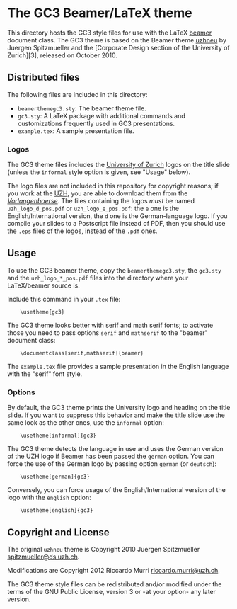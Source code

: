 The GC3 Beamer/LaTeX theme
==========================

This directory hosts the GC3 style files for use with the LaTeX
[beamer][1] document class.  The GC3 theme is based on the Beamer
theme [uzhneu][2] by Juergen Spitzmueller and the
[Corporate Design section of the University of Zurich][3], released on
October 2010.


Distributed files
-----------------

The following files are included in this directory:

* `beamerthemegc3.sty`: The beamer theme file.
* `gc3.sty`: A LaTeX package with additional commands and customizations frequently used in GC3 presentations.
* `example.tex`: A sample presentation file.

### Logos

The GC3 theme files includes the [University of Zurich][uzh] logos on the
title slide (unless the `informal` style option is given, see "Usage"
below).

The logo files are not included in this repository for copyright
reasons; if you work at the [UZH][uzh], you are able to download them
from the [_Vorlangenboerse_][2].  The files containing the logos
_must_ be named `uzh_logo_d_pos.pdf` or `uzh_logo_e_pos.pdf`: the `e`
one is the English/International version, the `d` one is the
German-language logo.  If you compile your slides to a Postscript file
instead of PDF, then you should use the `.eps` files of the logos,
instead of the `.pdf` ones.


Usage
-----

To use the GC3 beamer theme, copy the `beamerthemegc3.sty`, the
`gc3.sty` and the `uzh_logo_*_pos.pdf` files into the directory where
your LaTeX/beamer source is.

Include this command in your `.tex` file:

        \usetheme{gc3}

The GC3 theme looks better with serif and math serif fonts; to
activate those you need to pass options `serif` and `mathserif` to the
"beamer" document class:

        \documentclass[serif,mathserif]{beamer}

The `example.tex` file provides a sample presentation in the English
language with the "serif" font style.


### Options

By default, the GC3 theme prints the University logo and heading on
the title slide.  If you want to suppress this behavior and make the
title slide use the same look as the other ones, use the `informal`
option:

        \usetheme[informal]{gc3}

The GC3 theme detects the language in use and uses the German version
of the UZH logo if Beamer has been passed the `german` option.  You
can force the use of the German logo by passing option `german` (or
`deutsch`):

        \usetheme[german]{gc3}

Conversely, you can force usage of the English/International version
of the logo with the `english` option:

        \usetheme[english]{gc3}



Copyright and License
---------------------

The original `uzhneu` theme is Copyright 2010 Juergen Spitzmueller <spitzmueller@ds.uzh.ch>.

Modifications are Copyright 2012 Riccardo Murri <riccardo.murri@uzh.ch>.

The GC3 theme style files can be redistributed and/or modified under
the terms of the GNU Public License, version 3 or -at your option- any
later version.


<!-- References: -->
[1]: https://bitbucket.org/rivanvx/beamer/wiki/Home
[2]: https://idcmslive01.uzh.ch/cd/live/vorlagenboerse/downloads.html#15

[uzh]: http://www.uzh.ch/


<!--  LocalWords:  english usetheme
 -->
